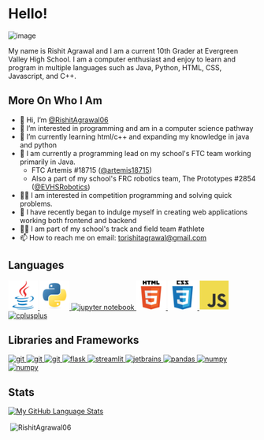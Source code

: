 # Hello!
  
![image](https://user-images.githubusercontent.com/71906601/162385216-db575c46-8988-47a5-a350-227bf8bace29.png)


My name is Rishit Agrawal and I am a current 10th Grader at Evergreen Valley High School. I am a computer enthusiast and enjoy to learn and program in multiple languages such as Java, Python, HTML, CSS, Javascript, and C++. 

## More On Who I Am
- 👋 Hi, I’m [@RishitAgrawal06](https://github.com/RishitAgrawal06)
- 👀 I’m interested in programming and am in a computer science pathway
- 🌱 I’m currently learning html/c++ and expanding my knowledge in java and python
- 🤖 I am currently a programming lead on my school's FTC team working primarily in Java.
   - FTC Artemis #18715 ([@artemis18715](https://github.com/artemis18715))
   - Also a part of my school's FRC robotics team, The Prototypes #2854 ([@EVHSRobotics](https://github.com/EVHSRobotics))
- 🧑‍💻 I am interested in competition programming and solving quick problems.
- 📶 I have recently began to indulge myself in creating web applications working both frontend and backend
- 🏃‍♂️ I am part of my school's track and field team #athlete
- 📫 How to reach me on email: torishitagrawal@gmail.com

## Languages
<p align="left">
<g>
<a href="https://www.java.com" target="_blank"> <img src="https://raw.githubusercontent.com/devicons/devicon/master/icons/java/java-original.svg" alt="java" margin-right="20" width="60" height="60"/> </a>
<a href="https://www.python.org/" target="_blank"> <img src="https://raw.githubusercontent.com/devicons/devicon/master/icons/python/python-original.svg" alt="python" margin-right="20" width="60" height="60"/> </a>
<a href="https://jupyter.org/" target="_blank"> <img src="https://upload.wikimedia.org/wikipedia/commons/3/38/Jupyter_logo.svg" alt="jupyter notebook" margin-right="20" width="60" height="60"/> </a>
<a href="https://www.w3.org/html/" target="_blank"> <img src="https://raw.githubusercontent.com/devicons/devicon/master/icons/html5/html5-original-wordmark.svg" alt="html5" margin-right="20" width="60" height="60"/> </a>
<a href="https://www.w3schools.com/css/" target="_blank"> <img src="https://raw.githubusercontent.com/devicons/devicon/master/icons/css3/css3-original-wordmark.svg" alt="css3" margin-right="20" width="60" height="60"/> </a>
<a href="https://developer.mozilla.org/en-US/docs/Web/JavaScript" target="_blank"> <img src="https://raw.githubusercontent.com/devicons/devicon/master/icons/javascript/javascript-original.svg" alt="javascript" width="60" margin-right="20" height="60"/> </a>
<a href="https://www.w3schools.com/CPP/default.asp" target="_blank"> <img src="https://upload.wikimedia.org/wikipedia/commons/1/18/ISO_C%2B%2B_Logo.svg" alt="cplusplus" margin-right="20" width="60" height="60"/> </a>
<g>
   
## Libraries and Frameworks
<p align="left">
<g>
<a href="https://www.tensorflow.org" target="_blank"> <img src="https://cdn.jsdelivr.net/gh/devicons/devicon/icons/tensorflow/tensorflow-original.svg" alt="git" margin-right="20" width="60" height="60"/> </a>  
<a href="https://gradle.com/" target="_blank"> <img src="https://cdn.jsdelivr.net/gh/devicons/devicon/icons/gradle/gradle-plain.svg" alt="git" margin-right="20" width="60" height="60"/> </a>
<a href="https://git-scm.com/" target="_blank"> <img src="https://www.vectorlogo.zone/logos/git-scm/git-scm-icon.svg" alt="git" margin-right="20" width="60" height="60"/> </a>
<a href="https://flask.palletsprojects.com/en/2.1.x/" target="_blank"> <img src="https://www.seekpng.com/png/detail/875-8753366_flask-framework-logo-svg.png" alt="flask" margin-right="20" width="60" height="60"/> </a>
<a href="https://streamlit.io/" target="_blank"> <img src="https://streamlit.io/images/brand/streamlit-mark-color.svg" alt="streamlit" margin-right="20" width="60" height="60"/> </a>
<a href="https://www.jetbrains.com" target="_blank"> <img src="https://cdn.jsdelivr.net/gh/devicons/devicon/icons/intellij/intellij-original.svg" alt="jetbrains" margin-right="20" width="60" height="60"/> </a>
<a href="https://pandas.pydata.org/" target="_blank"> <img src="https://upload.wikimedia.org/wikipedia/commons/thumb/e/ed/Pandas_logo.svg/2560px-Pandas_logo.svg.png" alt="pandas" margin-right="20" width="60" height="60"/> </a>
<a href="https://numpy.org/" target="_blank"> <img src="https://user-images.githubusercontent.com/67586773/105040771-43887300-5a88-11eb-9f01-bee100b9ef22.png" alt="numpy" margin-right="20" width="60" height="60"/> </a>
<a href="https://matplotlib.org/" target="_blank"> <img src="https://matplotlib.org/stable/_images/sphx_glr_logos2_003.png" alt="numpy" margin-right="20" width="60" height="60"/> </a>
<g>
   
## Stats
[![My GitHub Language Stats](https://github-readme-stats.vercel.app/api/top-langs/?username=RishitAgrawal06&count_private=true&langs_count=5&include_all_commits=true&theme=nightowl&showicons=true&border_radius=8)]()
   
<p>&nbsp;<img align="center" src="https://github-readme-stats.vercel.app/api?username=RishitAgrawal06&count_private=true&show_icons=true&&show_icons=true&locale=en&include_all_commits=true&layout=compact&theme=nightowl" alt="RishitAgrawal06" /></p>   

<!---

<p><img align="left" src="https://github-readme-stats.vercel.app/api/top-langs?username=RishitAgrawal06&show_icons=true&locale=en&layout=compact" alt="RishitAgrawal06" /></p>

<p>&nbsp;<img align="center" src="https://github-readme-stats.vercel.app/api?username=RishitAgrawal06&show_icons=true&locale=en&layout=compact" alt="RishitAgrawal06" /></p>
--->
   
<!---
RishitAgrawal06/RishitAgrawal06 is a ✨ special ✨ repository because its `README.md` (this file) appears on your GitHub profile.
You can click the Preview link to take a look at your changes.
--->
